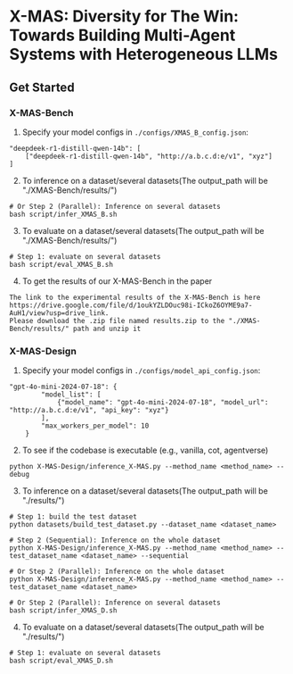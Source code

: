 # X-MAS: Diversity for The Win: Towards Building Multi-Agent Systems with Heterogeneous LLMs


## Get Started

### X-MAS-Bench

1. Specify your model configs in `./configs/XMAS_B_config.json`:
```
"deepdeek-r1-distill-qwen-14b": [
    ["deepdeek-r1-distill-qwen-14b", "http://a.b.c.d:e/v1", "xyz"]
]
```

2. To inference on a dataset/several datasets(The output_path will be "./XMAS-Bench/results/")
```
# Or Step 2 (Parallel): Inference on several datasets
bash script/infer_XMAS_B.sh
```

3. To evaluate on a dataset/several datasets(The output_path will be "./XMAS-Bench/results/")
```
# Step 1: evaluate on several datasets
bash script/eval_XMAS_B.sh
```

4. To get the results of our X-MAS-Bench in the paper
```
The link to the experimental results of the X-MAS-Bench is here https://drive.google.com/file/d/1oukYZLDOuc98i-ICkoZ6OYME9a7-AuH1/view?usp=drive_link. 
Please download the .zip file named results.zip to the "./XMAS-Bench/results/" path and unzip it
```


### X-MAS-Design

1. Specify your model configs in `./configs/model_api_config.json`:
```
"gpt-4o-mini-2024-07-18": {
        "model_list": [
            {"model_name": "gpt-4o-mini-2024-07-18", "model_url": "http://a.b.c.d:e/v1", "api_key": "xyz"}
        ],
        "max_workers_per_model": 10
    }
```

2. To see if the codebase is executable (e.g., vanilla, cot, agentverse)
```
python X-MAS-Design/inference_X-MAS.py --method_name <method_name> --debug
```

3. To inference on a dataset/several datasets(The output_path will be "./results/")
```
# Step 1: build the test dataset
python datasets/build_test_dataset.py --dataset_name <dataset_name>

# Step 2 (Sequential): Inference on the whole dataset
python X-MAS-Design/inference_X-MAS.py --method_name <method_name> --test_dataset_name <dataset_name> --sequential

# Or Step 2 (Parallel): Inference on the whole dataset
python X-MAS-Design/inference_X-MAS.py --method_name <method_name> --test_dataset_name <dataset_name>

# Or Step 2 (Parallel): Inference on several datasets
bash script/infer_XMAS_D.sh
```

4. To evaluate on a dataset/several datasets(The output_path will be "./results/")
```
# Step 1: evaluate on several datasets
bash script/eval_XMAS_D.sh
```